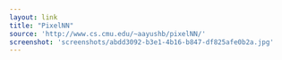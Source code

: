 ```yaml
---
layout: link
title: "PixelNN"
source: 'http://www.cs.cmu.edu/~aayushb/pixelNN/'
screenshot: 'screenshots/abdd3092-b3e1-4b16-b847-df825afe0b2a.jpg'
---
```


